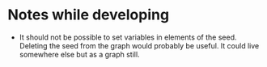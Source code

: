 # Notes while developing

- It should not be possible to set variables in elements of the seed. Deleting the seed from the graph would probably be useful. It could live somewhere else but as a graph still.